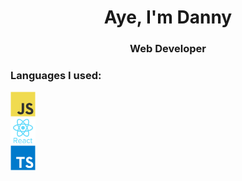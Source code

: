 <h1 align="center">Aye, I'm Danny</h1>
<h3 align="center">Web Developer</h3>


<p align="left">
</p>

<h3 align="left">Languages I used:</h3>
<p align="left"> <a href="https://developer.mozilla.org/en-US/docs/Web/JavaScript" target="_blank" rel="noreferrer">
  <img src="https://raw.githubusercontent.com/devicons/devicon/master/icons/javascript/javascript-original.svg" alt="javascript" width="40" height="40"/> </a> <a href="https://reactjs.org/" target="_blank" rel="noreferrer"> 
<br><img src="https://raw.githubusercontent.com/devicons/devicon/master/icons/react/react-original-wordmark.svg" alt="react" width="40" height="40"/> </a> <a href="https://www.typescriptlang.org/" target="_blank" rel="noreferrer">
  <br><img src="https://raw.githubusercontent.com/devicons/devicon/master/icons/typescript/typescript-original.svg" alt="typescript" width="40" height="40"/> </a> </p>
